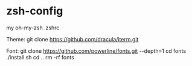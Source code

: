 # zsh-config

my oh-my-zsh .zshrc

Theme:
git clone https://github.com/dracula/iterm.git

Font:
git clone https://github.com/powerline/fonts.git --depth=1
cd fonts
./install.sh
cd ..
rm -rf fonts
